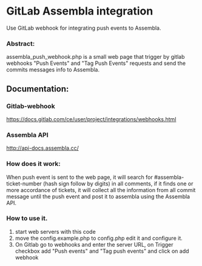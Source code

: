 # GitLab Assembla integration
Use GitLab webhook for integrating push events to Assembla.
### Abstract:
assembla_push_webhook.php is a small web page that trigger by gitlab webhooks "Push Events" and "Tag Push Events" requests and send the commits messages info to Assembla.

## Documentation:
### Gitlab-webhook
https://docs.gitlab.com/ce/user/project/integrations/webhooks.html

### Assembla API
http://api-docs.assembla.cc/

### How does it work:
When push event is sent to the web page, it will search for #assembla-ticket-number (hash sign follow by digits) in all comments, if it finds one or more accordance of tickets, it will collect all the information from all commit message until the push event and post it to assembla 
using the Assembla API.

### How to use it.
1. start web servers with this code
1. move the config.example.php to config.php edit it and configure it.
1. On Gitlab go to webhooks and enter the server URL, on Trigger checkbox add "Push events" and "Tag push events" and click on add webhook